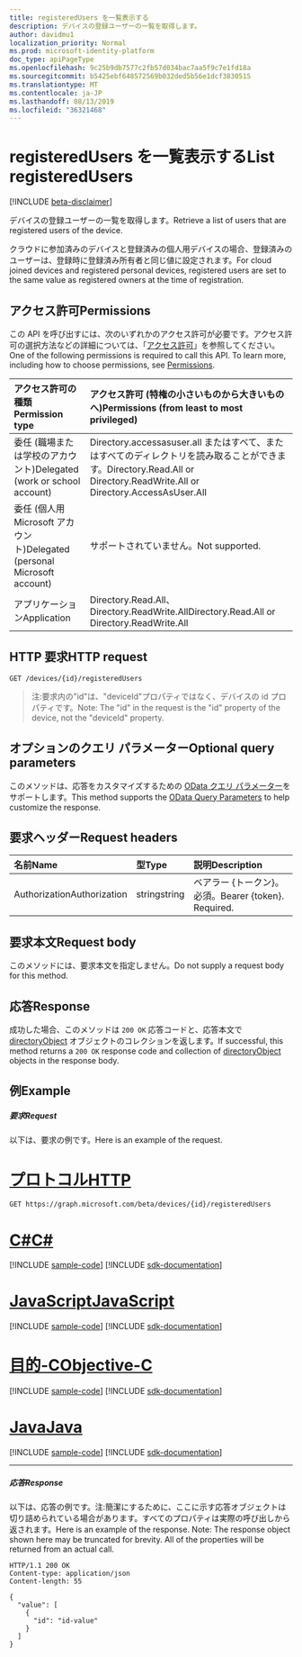 ```yaml
---
title: registeredUsers を一覧表示する
description: デバイスの登録ユーザーの一覧を取得します。
author: davidmu1
localization_priority: Normal
ms.prod: microsoft-identity-platform
doc_type: apiPageType
ms.openlocfilehash: 9c25b9db7577c2fb57d034bac7aa5f9c7e1fd18a
ms.sourcegitcommit: b5425ebf648572569b032ded5b56e1dcf3830515
ms.translationtype: MT
ms.contentlocale: ja-JP
ms.lasthandoff: 08/13/2019
ms.locfileid: "36321468"
---
```

# <a name="list-registeredusers"></a><span data-ttu-id="ade1b-103">registeredUsers を一覧表示する</span><span class="sxs-lookup"><span data-stu-id="ade1b-103">List registeredUsers</span></span>

[!INCLUDE [beta-disclaimer](../../includes/beta-disclaimer.md)]

<span data-ttu-id="ade1b-104">デバイスの登録ユーザーの一覧を取得します。</span><span class="sxs-lookup"><span data-stu-id="ade1b-104">Retrieve a list of users that are registered users of the device.</span></span>

<span data-ttu-id="ade1b-105">クラウドに参加済みのデバイスと登録済みの個人用デバイスの場合、登録済みのユーザーは、登録時に登録済み所有者と同じ値に設定されます。</span><span class="sxs-lookup"><span data-stu-id="ade1b-105">For cloud joined devices and registered personal devices, registered users are set to the same value as registered owners at the time of registration.</span></span>

## <a name="permissions"></a><span data-ttu-id="ade1b-106">アクセス許可</span><span class="sxs-lookup"><span data-stu-id="ade1b-106">Permissions</span></span>
<span data-ttu-id="ade1b-p101">この API を呼び出すには、次のいずれかのアクセス許可が必要です。アクセス許可の選択方法などの詳細については、「[アクセス許可](/graph/permissions-reference)」を参照してください。</span><span class="sxs-lookup"><span data-stu-id="ade1b-p101">One of the following permissions is required to call this API. To learn more, including how to choose permissions, see [Permissions](/graph/permissions-reference).</span></span>

|<span data-ttu-id="ade1b-109">アクセス許可の種類</span><span class="sxs-lookup"><span data-stu-id="ade1b-109">Permission type</span></span>      | <span data-ttu-id="ade1b-110">アクセス許可 (特権の小さいものから大きいものへ)</span><span class="sxs-lookup"><span data-stu-id="ade1b-110">Permissions (from least to most privileged)</span></span>              |
|:--------------------|:---------------------------------------------------------|
|<span data-ttu-id="ade1b-111">委任 (職場または学校のアカウント)</span><span class="sxs-lookup"><span data-stu-id="ade1b-111">Delegated (work or school account)</span></span> | <span data-ttu-id="ade1b-112">Directory.accessasuser.all またはすべて、またはすべてのディレクトリを読み取ることができます。</span><span class="sxs-lookup"><span data-stu-id="ade1b-112">Directory.Read.All or Directory.ReadWrite.All or Directory.AccessAsUser.All</span></span>    |
|<span data-ttu-id="ade1b-113">委任 (個人用 Microsoft アカウント)</span><span class="sxs-lookup"><span data-stu-id="ade1b-113">Delegated (personal Microsoft account)</span></span> | <span data-ttu-id="ade1b-114">サポートされていません。</span><span class="sxs-lookup"><span data-stu-id="ade1b-114">Not supported.</span></span> |
|<span data-ttu-id="ade1b-115">アプリケーション</span><span class="sxs-lookup"><span data-stu-id="ade1b-115">Application</span></span> | <span data-ttu-id="ade1b-116">Directory.Read.All、Directory.ReadWrite.All</span><span class="sxs-lookup"><span data-stu-id="ade1b-116">Directory.Read.All or Directory.ReadWrite.All</span></span> |

## <a name="http-request"></a><span data-ttu-id="ade1b-117">HTTP 要求</span><span class="sxs-lookup"><span data-stu-id="ade1b-117">HTTP request</span></span>
<!-- { "blockType": "ignored" } -->
```http
GET /devices/{id}/registeredUsers
```

> <span data-ttu-id="ade1b-118">注:要求内の"id"は、"deviceId"プロパティではなく、デバイスの id プロパティです。</span><span class="sxs-lookup"><span data-stu-id="ade1b-118">Note: The "id" in the request is the "id" property of the device, not the "deviceId" property.</span></span>

## <a name="optional-query-parameters"></a><span data-ttu-id="ade1b-119">オプションのクエリ パラメーター</span><span class="sxs-lookup"><span data-stu-id="ade1b-119">Optional query parameters</span></span>
<span data-ttu-id="ade1b-120">このメソッドは、応答をカスタマイズするための [OData クエリ パラメーター](https://developer.microsoft.com/graph/docs/concepts/query_parameters)をサポートします。</span><span class="sxs-lookup"><span data-stu-id="ade1b-120">This method supports the [OData Query Parameters](https://developer.microsoft.com/graph/docs/concepts/query_parameters) to help customize the response.</span></span>
## <a name="request-headers"></a><span data-ttu-id="ade1b-121">要求ヘッダー</span><span class="sxs-lookup"><span data-stu-id="ade1b-121">Request headers</span></span>
| <span data-ttu-id="ade1b-122">名前</span><span class="sxs-lookup"><span data-stu-id="ade1b-122">Name</span></span>       | <span data-ttu-id="ade1b-123">型</span><span class="sxs-lookup"><span data-stu-id="ade1b-123">Type</span></span> | <span data-ttu-id="ade1b-124">説明</span><span class="sxs-lookup"><span data-stu-id="ade1b-124">Description</span></span>|
|:-----------|:------|:----------|
| <span data-ttu-id="ade1b-125">Authorization</span><span class="sxs-lookup"><span data-stu-id="ade1b-125">Authorization</span></span>  | <span data-ttu-id="ade1b-126">string</span><span class="sxs-lookup"><span data-stu-id="ade1b-126">string</span></span>  | <span data-ttu-id="ade1b-p102">ベアラー {トークン}。必須。</span><span class="sxs-lookup"><span data-stu-id="ade1b-p102">Bearer {token}. Required.</span></span> |

## <a name="request-body"></a><span data-ttu-id="ade1b-129">要求本文</span><span class="sxs-lookup"><span data-stu-id="ade1b-129">Request body</span></span>
<span data-ttu-id="ade1b-130">このメソッドには、要求本文を指定しません。</span><span class="sxs-lookup"><span data-stu-id="ade1b-130">Do not supply a request body for this method.</span></span>

## <a name="response"></a><span data-ttu-id="ade1b-131">応答</span><span class="sxs-lookup"><span data-stu-id="ade1b-131">Response</span></span>

<span data-ttu-id="ade1b-132">成功した場合、このメソッドは `200 OK` 応答コードと、応答本文で [directoryObject](../resources/directoryobject.md) オブジェクトのコレクションを返します。</span><span class="sxs-lookup"><span data-stu-id="ade1b-132">If successful, this method returns a `200 OK` response code and collection of [directoryObject](../resources/directoryobject.md) objects in the response body.</span></span>
## <a name="example"></a><span data-ttu-id="ade1b-133">例</span><span class="sxs-lookup"><span data-stu-id="ade1b-133">Example</span></span>
##### <a name="request"></a><span data-ttu-id="ade1b-134">要求</span><span class="sxs-lookup"><span data-stu-id="ade1b-134">Request</span></span>
<span data-ttu-id="ade1b-135">以下は、要求の例です。</span><span class="sxs-lookup"><span data-stu-id="ade1b-135">Here is an example of the request.</span></span>

# <a name="httptabhttp"></a>[<span data-ttu-id="ade1b-136">プロトコル</span><span class="sxs-lookup"><span data-stu-id="ade1b-136">HTTP</span></span>](#tab/http)
<!-- {
  "blockType": "request",
  "name": "get_registeredusers"
}-->
```http
GET https://graph.microsoft.com/beta/devices/{id}/registeredUsers
```
# <a name="ctabcsharp"></a>[<span data-ttu-id="ade1b-137">C#</span><span class="sxs-lookup"><span data-stu-id="ade1b-137">C#</span></span>](#tab/csharp)
[!INCLUDE [sample-code](../includes/snippets/csharp/get-registeredusers-csharp-snippets.md)]
[!INCLUDE [sdk-documentation](../includes/snippets/snippets-sdk-documentation-link.md)]

# <a name="javascripttabjavascript"></a>[<span data-ttu-id="ade1b-138">JavaScript</span><span class="sxs-lookup"><span data-stu-id="ade1b-138">JavaScript</span></span>](#tab/javascript)
[!INCLUDE [sample-code](../includes/snippets/javascript/get-registeredusers-javascript-snippets.md)]
[!INCLUDE [sdk-documentation](../includes/snippets/snippets-sdk-documentation-link.md)]

# <a name="objective-ctabobjc"></a>[<span data-ttu-id="ade1b-139">目的-C</span><span class="sxs-lookup"><span data-stu-id="ade1b-139">Objective-C</span></span>](#tab/objc)
[!INCLUDE [sample-code](../includes/snippets/objc/get-registeredusers-objc-snippets.md)]
[!INCLUDE [sdk-documentation](../includes/snippets/snippets-sdk-documentation-link.md)]

# <a name="javatabjava"></a>[<span data-ttu-id="ade1b-140">Java</span><span class="sxs-lookup"><span data-stu-id="ade1b-140">Java</span></span>](#tab/java)
[!INCLUDE [sample-code](../includes/snippets/java/get-registeredusers-java-snippets.md)]
[!INCLUDE [sdk-documentation](../includes/snippets/snippets-sdk-documentation-link.md)]

---

##### <a name="response"></a><span data-ttu-id="ade1b-141">応答</span><span class="sxs-lookup"><span data-stu-id="ade1b-141">Response</span></span>
<span data-ttu-id="ade1b-p103">以下は、応答の例です。注:簡潔にするために、ここに示す応答オブジェクトは切り詰められている場合があります。すべてのプロパティは実際の呼び出しから返されます。</span><span class="sxs-lookup"><span data-stu-id="ade1b-p103">Here is an example of the response. Note: The response object shown here may be truncated for brevity. All of the properties will be returned from an actual call.</span></span>
<!-- {
  "blockType": "response",
  "truncated": true,
  "@odata.type": "microsoft.graph.directoryObject",
  "isCollection": true
} -->
```http
HTTP/1.1 200 OK
Content-type: application/json
Content-length: 55

{
  "value": [
    {
      "id": "id-value"
    }
  ]
}
```

<!-- uuid: 8fcb5dbc-d5aa-4681-8e31-b001d5168d79
2015-10-25 14:57:30 UTC -->
<!--
{
  "type": "#page.annotation",
  "description": "List registeredUsers",
  "keywords": "",
  "section": "documentation",
  "tocPath": "",
  "suppressions": [
  ]
}
-->
